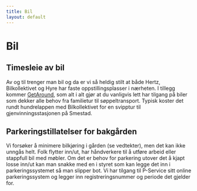 ```yaml
---
title: Bil
layout: default
---
```


# Bil 

## Timesleie av bil
Av og til trenger man bil og da er vi så heldig stilt at både Hertz, Bilkollektivet og Hyre har faste oppstillingsplasser i nærheten. I tillegg kommer [GetAround](https://getaround.no), som alt i alt gjør at du vanligvis lett har tilgang på biler som dekker alle behov fra familietur til søppeltransport. Typisk koster det rundt hundrelappen med Bilkollektivet for en svipptur til gjenvinningsstasjonen på Smestad.

## Parkeringstillatelser for bakgården
Vi forsøker å minimere bilkjøring i gården (se vedtekter), men det kan ikke unngås helt. Folk flytter inn/ut, har håndverkere til å utføre arbeid eller stappfull bil med møbler. Om det er behov for parkering utover det å kjapt losse inn/ut kan man snakke med en i styret som kan legge det inn i parkeringssystemet så man slipper bot. Vi har tilgang til P-Service sitt online parkeringssystem og legger inn registreringsnummer og periode det gjelder for.

